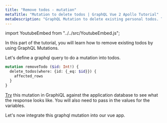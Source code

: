 ```yaml
---
title: "Remove todos - mutation"
metaTitle: "Mutation to delete todos | GraphQL Vue 2 Apollo Tutorial"
metaDescription: "GraphQL Mutation to delete existing personal todos. Try the mutation in GraphiQL, passing the Authorization token to delete a todo"
---
```


import YoutubeEmbed from "../../src/YoutubeEmbed.js";

<YoutubeEmbed link="https://www.youtube.com/embed/f6kDan28Q1k" />

In this part of the tutorial, you will learn how to remove existing todos by using GraphQL Mutations.

Let's define a graphql query to do a mutation into todos.

```graphql
mutation removeTodo ($id: Int!) {
  delete_todos(where: {id: {_eq: $id}}) {
    affected_rows
  }
}
```

[Try](https://hasura.io/learn/graphql/graphiql) this mutation in GraphiQL against the application database to see what the response looks like. You will also need to pass in the values for the variables.

Let's now integrate this graphql mutation into our vue app.